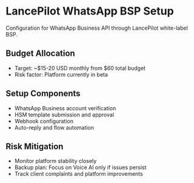 # LancePilot WhatsApp BSP Setup

Configuration for WhatsApp Business API through LancePilot white-label BSP.

## Budget Allocation
- Target: ~$15-20 USD monthly from $60 total budget
- Risk factor: Platform currently in beta

## Setup Components
- WhatsApp Business account verification
- HSM template submission and approval
- Webhook configuration
- Auto-reply and flow automation

## Risk Mitigation
- Monitor platform stability closely
- Backup plan: Focus on Voice AI only if issues persist
- Track client complaints and platform improvements